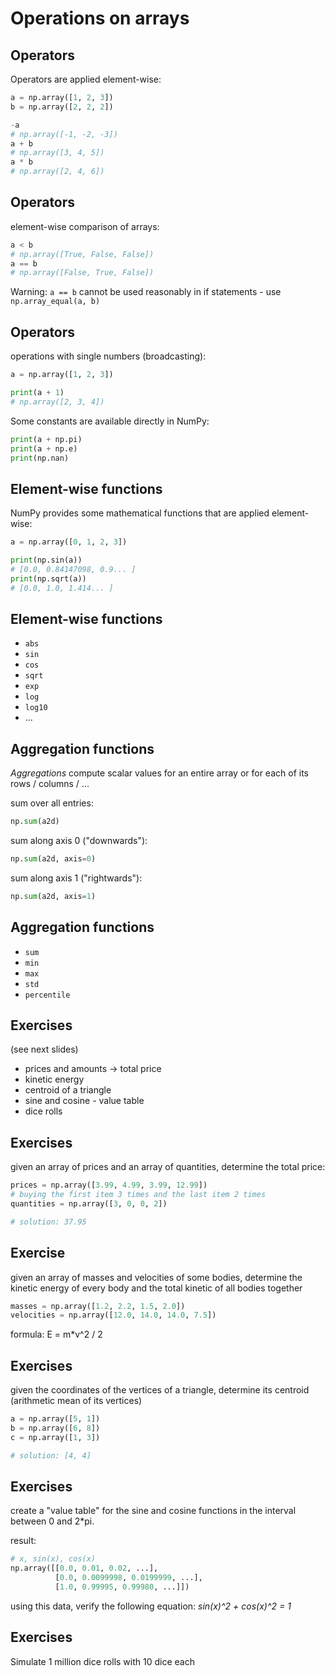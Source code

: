 # Operations on arrays

## Operators

Operators are applied element-wise:

```py
a = np.array([1, 2, 3])
b = np.array([2, 2, 2])

-a
# np.array([-1, -2, -3])
a + b
# np.array([3, 4, 5])
a * b
# np.array([2, 4, 6])
```

## Operators

element-wise comparison of arrays:

```py
a < b
# np.array([True, False, False])
a == b
# np.array([False, True, False])
```

Warning: `a == b` cannot be used reasonably in if statements - use `np.array_equal(a, b)`

## Operators

operations with single numbers (broadcasting):

```py
a = np.array([1, 2, 3])

print(a + 1)
# np.array([2, 3, 4])
```

Some constants are available directly in NumPy:

```py
print(a + np.pi)
print(a + np.e)
print(np.nan)
```

## Element-wise functions

NumPy provides some mathematical functions that are applied element-wise:

```py
a = np.array([0, 1, 2, 3])

print(np.sin(a))
# [0.0, 0.84147098, 0.9... ]
print(np.sqrt(a))
# [0.0, 1.0, 1.414... ]
```

## Element-wise functions

- `abs`
- `sin`
- `cos`
- `sqrt`
- `exp`
- `log`
- `log10`
- ...

## Aggregation functions

_Aggregations_ compute scalar values for an entire array or for each of its rows / columns / ...

sum over all entries:

```py
np.sum(a2d)
```

sum along axis 0 ("downwards"):

```py
np.sum(a2d, axis=0)
```

sum along axis 1 ("rightwards"):

```py
np.sum(a2d, axis=1)
```

## Aggregation functions

- `sum`
- `min`
- `max`
- `std`
- `percentile`

## Exercises

(see next slides)

- prices and amounts -> total price
- kinetic energy
- centroid of a triangle
- sine and cosine - value table
- dice rolls

## Exercises

given an array of prices and an array of quantities, determine the total price:

```py
prices = np.array([3.99, 4.99, 3.99, 12.99])
# buying the first item 3 times and the last item 2 times
quantities = np.array([3, 0, 0, 2])

# solution: 37.95
```

## Exercise

given an array of masses and velocities of some bodies, determine the kinetic energy of every body and the total kinetic of all bodies together

```py
masses = np.array([1.2, 2.2, 1.5, 2.0])
velocities = np.array([12.0, 14.0, 14.0, 7.5])
```

formula: E = m\*v^2 / 2

## Exercises

given the coordinates of the vertices of a triangle, determine its centroid (arithmetic mean of its vertices)

```py
a = np.array([5, 1])
b = np.array([6, 8])
c = np.array([1, 3])

# solution: [4, 4]
```

## Exercises

create a "value table" for the sine and cosine functions in the interval between 0 and 2\*pi.

result:

```py
# x, sin(x), cos(x)
np.array([[0.0, 0.01, 0.02, ...],
          [0.0, 0.0099998, 0.0199999, ...],
          [1.0, 0.99995, 0.99980, ...]])
```

using this data, verify the following equation: _sin(x)^2 + cos(x)^2 = 1_

## Exercises

Simulate 1 million dice rolls with 10 dice each
